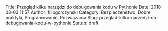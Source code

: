 Title: Przegląd kilku narzędzi do debugowania kodu w Pythonie
Date: 2018-03-03 11:57
Author: filipgorczynski
Category: Bezpieczeństwo, Dobre praktyki, Programowanie, Rozwiązania
Slug: przeglad-kilku-narzedzi-do-debugowania-kodu-w-pythonie
Status: draft


